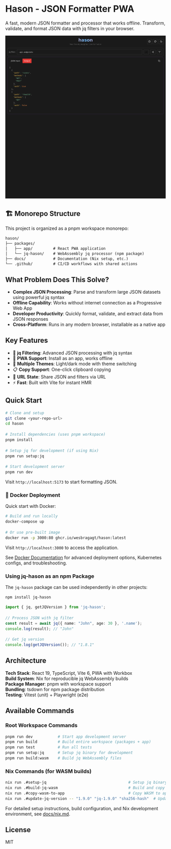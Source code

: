 # Hason - JSON Formatter PWA

A fast, modern JSON formatter and processor that works offline. Transform, validate, and format JSON data with jq filters in your browser.

![Hason JSON Formatter Screenshot](packages/app/src/assets/hason-screenshot.png)

## 🏗️ Monorepo Structure

This project is organized as a pnpm workspace monorepo:

```
hason/
├── packages/
│   ├── app/         # React PWA application  
│   └── jq-hason/    # WebAssembly jq processor (npm package)
├── docs/            # Documentation (Nix setup, etc.)
└── .github/         # CI/CD workflows with shared actions
```

## What Problem Does This Solve?

- **Complex JSON Processing**: Parse and transform large JSON datasets using powerful jq syntax
- **Offline Capability**: Works without internet connection as a Progressive Web App
- **Developer Productivity**: Quickly format, validate, and extract data from JSON responses
- **Cross-Platform**: Runs in any modern browser, installable as a native app

## Key Features

- 🔄 **jq Filtering**: Advanced JSON processing with jq syntax
- 📱 **PWA Support**: Install as an app, works offline  
- 🎨 **Multiple Themes**: Light/dark mode with theme switching
- 📋 **Copy Support**: One-click clipboard copying
- 🔗 **URL State**: Share JSON and filters via URL
- ⚡ **Fast**: Built with Vite for instant HMR

## Quick Start

```bash
# Clone and setup
git clone <your-repo-url>
cd hason

# Install dependencies (uses pnpm workspace)
pnpm install

# Setup jq for development (if using Nix)
pnpm run setup:jq

# Start development server
pnpm run dev
```

Visit `http://localhost:5173` to start formatting JSON.

### 🐳 Docker Deployment

Quick start with Docker:

```bash
# Build and run locally
docker-compose up

# Or use pre-built image
docker run -p 3000:80 ghcr.io/wesbragagt/hason:latest
```

Visit `http://localhost:3000` to access the application.

See [Docker Documentation](docs/docker.md) for advanced deployment options, Kubernetes configs, and troubleshooting.

### Using jq-hason as an npm Package

The `jq-hason` package can be used independently in other projects:

```bash
npm install jq-hason
```

```typescript
import { jq, getJQVersion } from 'jq-hason';

// Process JSON with jq filter
const result = await jq({ name: "John", age: 30 }, '.name');
console.log(result); // "John"

// Get jq version
console.log(getJQVersion()); // "1.8.1"
```

## Architecture

**Tech Stack**: React 19, TypeScript, Vite 6, PWA with Workbox  
**Build System**: Nix for reproducible jq WebAssembly builds  
**Package Manager**: pnpm with workspace support  
**Bundling**: tsdown for npm package distribution  
**Testing**: Vitest (unit) + Playwright (e2e)

## Available Commands

### Root Workspace Commands
```bash
pnpm run dev           # Start app development server
pnpm run build         # Build entire workspace (packages + app)
pnpm run test          # Run all tests
pnpm run setup:jq      # Setup jq binary for development
pnpm run build:wasm    # Build jq WebAssembly files
```

### Nix Commands (for WASM builds)
```bash
nix run .#setup-jq                                    # Setup jq binary
nix run .#build-jq-wasm                               # Build and copy WASM files
nix run .#copy-wasm-to-app                            # Copy WASM to app
nix run .#update-jq-version -- "1.9.0" "jq-1.9.0" "sha256-hash"  # Update jq version
```

For detailed setup instructions, build configuration, and Nix development environment, see [docs/nix.md](docs/nix.md).

## License

MIT